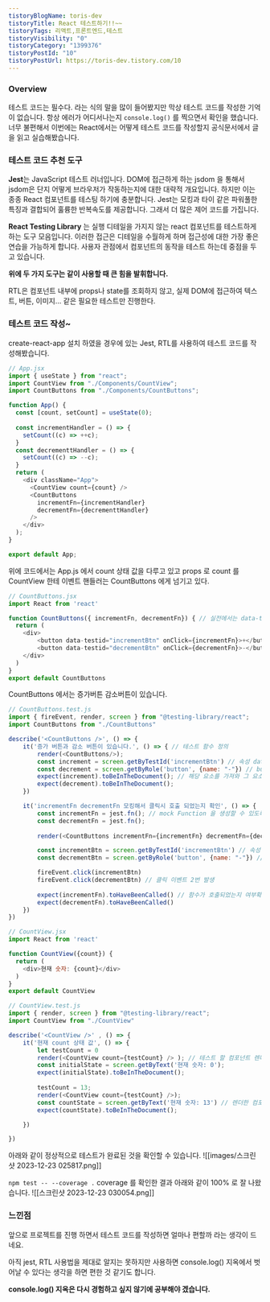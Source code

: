 ```yaml
---
tistoryBlogName: toris-dev
tistoryTitle: React 테스트하기!!~~
tistoryTags: 리액트,프론트엔드,테스트
tistoryVisibility: "0"
tistoryCategory: "1399376"
tistoryPostId: "10"
tistoryPostUrl: https://toris-dev.tistory.com/10
---
```

### Overview
테스트 코드는 필수다. 라는 식의 말을 많이 들어봤지만 막상 테스트 코드를 작성한 기억이 없습니다. 항상 에러가 어디서나는지 `console.log()` 를 찍으면서 확인을 했습니다. 
너무 불편해서 이번에는 React에서는 어떻게 테스트 코드를 작성할지 공식문서에서 글을 읽고 실습해봤습니다.

### 테스트 코드 추천 도구
**Jest**는 JavaScript 테스트 러너입니다. 
DOM에 접근하게 하는 jsdom 을 통해서 jsdom은 단지 어떻게 브라우저가 작동하는지에 대한 대략적 개요입니다.
하지만 이는 종종 React 컴포넌트를 테스팅 하기에 충분합니다. Jest는 모킹과 타이 같은 파워풀한 특징과 결합되어 훌륭한 반복속도를 제공합니다. 그래서 더 많은 제어 코드를 가집니다.

**React Testing Library** 는 실행 디테일을 가지지 않는 react 컴포넌트를 테스트하게 하는 도구 모음입니다. 이러한 접근은 디테일을 수월하게 하며 접근성에 대한 가장 좋은 연습을 가능하게 합니다. 
사용자 관점에서 컴포넌트의 동작을 테스트 하는데 중점을 두고 있습니다. 

**위에 두 가지 도구는 같이 사용할 때 큰 힘을 발휘합니다.** 

RTL은 컴포넌트 내부에 props나 state를 조회하지 않고, 실제 DOM에 접근하여 텍스트, 버튼, 이미지... 같은 필요한 테스트만 진행한다. 


### 테스트 코드 작성~
create-react-app 설치 하였을 경우에 있는 Jest, RTL를 사용하여 테스트 코드를 작성해봤습니다.
```javascript
// App.jsx
import { useState } from "react";
import CountView from "./Components/CountView";
import CountButtons from "./Components/CountButtons";

function App() {
  const [count, setCount] = useState(0);
  
  const incrementHandler = () => {
    setCount((c) => ++c);
  }
  const decrementtHandler = () => {
    setCount((c) => --c);
  }
  return (
    <div className="App">
      <CountView count={count} />
      <CountButtons
        incrementFn={incrementHandler}
        decrementFn={decrementtHandler}
      />
    </div>
  );
}

export default App;
```
위에 코드에서는 App.js 에서 count 상태 값을 다루고 있고 props 로 count 를 CountView 한테  이벤트 핸들러는 CountButtons 에게 넘기고 있다.



```javascript
// CountButtons.jsx
import React from 'react'

function CountButtons({ incrementFn, decrementFn}) { // 실전에서는 data-testid 를 상위 앨린머트에게 줘서 사용.
  return (
    <div>
        <button data-testid="incrementBtn" onClick={incrementFn}>+</button>
        <button data-testid="decrementBtn" onClick={decrementFn}>-</button>
    </div>
  )
}
export default CountButtons
```
CountButtons 에서는 증가버튼 감소버튼이 있습니다.


```javascript
// CountButtons.test.js
import { fireEvent, render, screen } from "@testing-library/react";
import CountButtons from "./CountButtons"

describe('<CountButtons />', () => {
    it('증가 버튼과 감소 버튼이 있습니다.', () => { // 테스트 함수 정의
        render(<CountButtons/>);
        const increment = screen.getByTestId('incrementBtn') // 속성 data-testid="incrementBtn" 인 앨리먼트 불러오기
        const decrement = screen.getByRole('button', {name: "-"}) // button 태그의 text 노드값이 "-" 인 앨리먼트를 불러오기
        expect(increment).toBeInTheDocument(); // 해당 요소를 가져와 그 요소가 html document에 있는지 테스트
        expect(decrement).toBeInTheDocument();
    })

    it('incrementFn decrementFn 모킹해서 클릭시 호출 되었는지 확인', () => {
        const incrementFn = jest.fn(); // mock Function 을 생성할 수 있도록 함수 제공
        const decrementFn = jest.fn();
        
        render(<CountButtons incrementFn={incrementFn} decrementFn={decrementFn} /> )

        const incrementBtn = screen.getByTestId('incrementBtn') // 속성 data-testid="incrementBtn" 인 앨리먼트 불러오기
        const decrementBtn = screen.getByRole('button', {name: "-"}) // button 태그의 text 노드값이 "-" 인 앨리먼트를 불러오기

        fireEvent.click(incrementBtn)
        fireEvent.click(decrementBtn) // 클릭 이벤트 2번 발생
  
        expect(incrementFn).toHaveBeenCalled() // 함수가 호출되었는지 여부확인
        expect(decrementFn).toHaveBeenCalled()
    })
})
```


```javascript
// CountView.jsx
import React from 'react'

function CountView({count}) {
  return (
    <div>현재 숫자: {count}</div>
  )
}
export default CountView
```


```javascript
// CountView.test.js
import { render, screen } from "@testing-library/react";
import CountView from "./CountView"

describe('<CountView />' , () => {
    it('현재 count 상태 값', () => {
        let testCount = 0
        render(<CountView count={testCount} /> ); // 테스트 할 컴포넌트 렌더링
        const initialState = screen.getByText('현재 숫자: 0');
        expect(initialState).toBeInTheDocument();
        
        testCount = 13;
        render(<CountView count={testCount} />);
        const countState = screen.getByText('현재 숫자: 13') // 렌더한 컴포넌트에서 현재 숫자: 13 이라는 텍스트를 가진 엘리먼트가 있는지 확인
        expect(countState).toBeInTheDocument();

    })

})
```

아래와 같이 정상적으로 테스트가 완료된 것을 확인할 수 있습니다.
![[images/스크린샷 2023-12-23 025817.png]]

`npm test -- --coverage .` coverage 를 확인한 결과 아래와 같이 100% 로 잘 나왔습니다.
![[스크린샷 2023-12-23 030054.png]]



### 느낀점
앞으로 프로젝트를 진행 하면서 테스트 코드를 작성하면 얼마나 편할까 라는 생각이 드네요.

아직 jest, RTL 사용법을 제대로 알지는 못하지만 사용하면 console.log() 지옥에서 벗어날 수 있다는 생각을 하면 편한 것 같기도 합니다. 

**console.log() 지옥은 다시 경험하고 싶지 않기에 공부해야 겠습니다.**